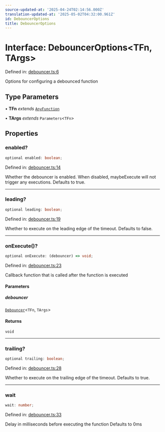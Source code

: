 ```yaml
---
source-updated-at: '2025-04-24T02:14:56.000Z'
translation-updated-at: '2025-05-02T04:32:00.961Z'
id: DebouncerOptions
title: DebouncerOptions
---
```


<!-- DO NOT EDIT: this page is autogenerated from the type comments -->

# Interface: DebouncerOptions\<TFn, TArgs\>

Defined in: [debouncer.ts:6](https://github.com/TanStack/pacer/blob/main/packages/pacer/src/debouncer.ts#L6)

Options for configuring a debounced function

## Type Parameters

• **TFn** *extends* [`AnyFunction`](../type-aliases/anyfunction.md)

• **TArgs** *extends* `Parameters`\<`TFn`\>

## Properties

### enabled?

```ts
optional enabled: boolean;
```

Defined in: [debouncer.ts:14](https://github.com/TanStack/pacer/blob/main/packages/pacer/src/debouncer.ts#L14)

Whether the debouncer is enabled. When disabled, maybeExecute will not trigger any executions.
Defaults to true.

***

### leading?

```ts
optional leading: boolean;
```

Defined in: [debouncer.ts:19](https://github.com/TanStack/pacer/blob/main/packages/pacer/src/debouncer.ts#L19)

Whether to execute on the leading edge of the timeout.
Defaults to false.

***

### onExecute()?

```ts
optional onExecute: (debouncer) => void;
```

Defined in: [debouncer.ts:23](https://github.com/TanStack/pacer/blob/main/packages/pacer/src/debouncer.ts#L23)

Callback function that is called after the function is executed

#### Parameters

##### debouncer

[`Debouncer`](../classes/debouncer.md)\<`TFn`, `TArgs`\>

#### Returns

`void`

***

### trailing?

```ts
optional trailing: boolean;
```

Defined in: [debouncer.ts:28](https://github.com/TanStack/pacer/blob/main/packages/pacer/src/debouncer.ts#L28)

Whether to execute on the trailing edge of the timeout.
Defaults to true.

***

### wait

```ts
wait: number;
```

Defined in: [debouncer.ts:33](https://github.com/TanStack/pacer/blob/main/packages/pacer/src/debouncer.ts#L33)

Delay in milliseconds before executing the function
Defaults to 0ms
